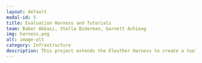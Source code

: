 ```yaml
---
layout: default
modal-id: 5
title: Evaluation Harness and Tutorials
team: Baber Abbasi, Stella Biderman, Garnett Achieng
img: harness.png
alt: image-alt
category: Infrastructure
description: This project extends the Eleuther Harness to create a toolkit that has different evaluations that can be run from a central codebase. The project also involves creating hands on tutorials on using the harness so that people can learn how to do their own model evaluations.
---
```

